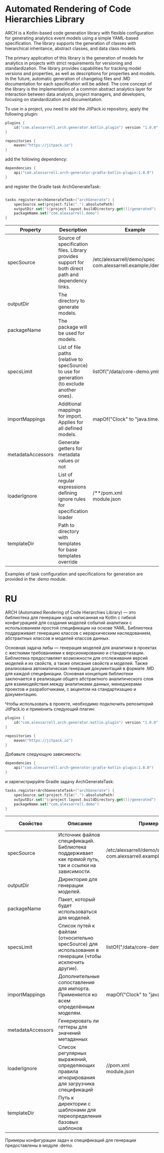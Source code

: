 # Automated Rendering of Code Hierarchies Library

ARCH is a Kotlin-based code generation library with flexible configuration for generating analytics event models using a simple YAML-based specification. The library supports the generation of classes with hierarchical inheritance, abstract classes, and data class models.

The primary application of this library is the generation of models for analytics in projects with strict requirements for versioning and standardization. The library provides capabilities for tracking model versions and properties, as well as descriptions for properties and models. In the future, automatic generation of changelog files and .MD documentation for each specification will be added. The core concept of the library is the implementation of a common abstract analytics layer for interaction between data analysts, project managers, and developers, focusing on standardization and documentation.

To use in a project, you need to add the JitPack.io repository, apply the following plugin:

```kotlin
plugins {
    id("com.alexsarrell.arch.generator.kotlin.plugin") version "1.0.0"
}

repositories {
    maven("https://jitpack.io")
}
```

add the following dependency:

```kotlin
dependencies {
    api("com.alexsarrell.arch-generator:gradle-kotlin-plugin:1.0.0")
}
```

and register the Gradle task ArchGenerateTask:
```kotlin

tasks.register<ArchGenerateTask>("archGenerate") {
    specSource.set(project.file(".").absolutePath)
    outputDir.set("${project.layout.buildDirectory.get()}/generated")
    packageName.set("com.alexsarrell.demo")
}
```

| Property          | Description                                                                                        | Example                                                           | Required | Default |
|-------------------|----------------------------------------------------------------------------------------------------|-------------------------------------------------------------------|----------|---------|
| specSource        | Source of specification files. Library provides support for both direct path and dependency links. | /etc/alexsarrell/demo/spec<br/>com.alexsarrell.example:/demo/spec | true     |         |
| outputDir         | The directory to generate models.                                                                  |                                                                   | true     |         |
| packageName       | The package will be used for models.                                                               |                                                                   | true     |         |
| specsLimit        | List of file paths (relative to specSource) to use for generation (to exclude another ones).       | listOf("/data/core-demo.yml")                                     | false    | []      |
| importMappings    | Additional mappings for import. Applies for all defined models.                                    | mapOf("Clock" to "java.time.Clock")                               | false    | []      |
| metadataAccessors | Generate getters for metadata values or not                                                        |                                                                   | false    | true    |
| loaderIgnore      | List of regular expressions defining ignore rules for specification loader                         | /**/pom.xml<br/>module.json                                       | false    |         |
| templateDir       | Path to directory with templates for base templates override                                       |                                                                   | false    |         |

Examples of task configuration and specifications for generation are provided in the :demo module.

# RU

ARCH (Automated Rendering of Code Hierarchies Library) — это библиотека для генерации кода написанная на Kotlin с гибкой конфигурацией для создания моделей событий аналитики с использованием простой спецификации на основе YAML. Библиотека поддерживает генерацию классов с иерархическим наследованием, абстрактных классов и моделей классов данных.

Основная задача либы — генерация моделей для аналитики в проектах с жесткими требованиями к версионированию и стандартизации. Библиотека предоставляет возможности для отслеживания версий моделей и их свойств, а также описания свойств и моделей. Также реализована автоматическая генерация документаций в формате .MD для каждой спецификации. Основная концепция библиотеки заключается в реализации общего абстрактного аналитического слоя для взаимодействия между аналитиками данных, менеджерами проектов и разработчиками, с акцентом на стандартизацию и документацию.

Чтобы использовать в проекте, необходимо подключить репозиторий JitPack.io и применить следующий плагин:

```kotlin
plugins {
    id("com.alexsarrell.arch.generator.kotlin.plugin") version "1.0.0"
}

repositories {
    maven("https://jitpack.io")
}
```

Добавьте следующую зависимость:

```kotlin
dependencies {
    api("com.alexsarrell.arch-generator:gradle-kotlin-plugin:1.0.0")
}
```

и зарегистрируйте Gradle задачу ArchGenerateTask:

```kotlin
tasks.register<ArchGenerateTask>("archGenerate") {
    specSource.set(project.file(".").absolutePath)
    outputDir.set("${project.layout.buildDirectory.get()}/generated")
    packageName.set("com.alexsarrell.demo")
}
```

| Свойство          | Описание                                                                                                | Пример                                                            | Обязательно | По умолчанию |
|-------------------|---------------------------------------------------------------------------------------------------------|-------------------------------------------------------------------|-------------|--------------|
| specSource        | Источник файлов спецификаций. Библиотека поддерживает как прямой путь, так и ссылки на зависимости.     | /etc/alexsarrell/demo/spec<br/>com.alexsarrell.example:/demo/spec | true        |              |
| outputDir         | Директория для генерации моделей.                                                                       |                                                                   | true        |              |
| packageName       | Пакет, который будет использоваться для моделей.                                                        |                                                                   | true        |              |
| specsLimit        | Список путей к файлам (относительно specSource) для использования в генерации (чтобы исключить другие). | listOf("/data/core-demo.yml")                                     | false       |              |
| importMappings    | Дополнительные сопоставления для импорта. Применяется ко всем определённым моделям.                     | mapOf("Clock" to "java.time.Clock")                               | false       |              |
| metadataAccessors | Генерировать ли геттеры для значений метаданных                                                         |                                                                   | false       | true         |
| loaderIgnore      | Список регулярных выражений, определяющих правила игнорирования для загрузчика спецификаций             | //pom.xml<br/>module.json                                         | false       |              |
| templateDir       | Путь к директории с шаблонами для переопределения базовых шаблонов                                      |                                                                   | false       |              |

Примеры конфигурации задач и спецификаций для генерации предоставлены в модуле :demo.
